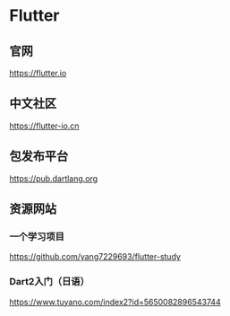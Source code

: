 Flutter
=======

## 官网

https://flutter.io

## 中文社区

https://flutter-io.cn

## 包发布平台

https://pub.dartlang.org

## 资源网站

### 一个学习项目

https://github.com/yang7229693/flutter-study

### Dart2入门（日语）

https://www.tuyano.com/index2?id=5650082896543744

